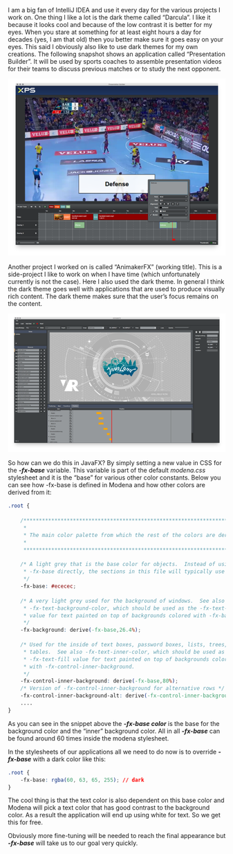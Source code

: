 I am a big fan of IntelliJ IDEA and use it every day for the various projects I work on. 
One thing I like a lot is the dark theme called “Darcula”. I like it because it looks cool 
and because of the low contrast it is better for my eyes. When you stare at something for 
at least eight hours a day for decades (yes, I am that old) then you better make sure it goes 
easy on your eyes. This said I obviously also like to use dark themes for my own creations. 
The following snapshot shows an application called “Presentation Builder”. It will be used by 
sports coaches to assemble presentation videos for their teams to discuss previous matches or 
to study the next opponent.

![Presentation Builder](screen1.png)

Another project I worked on is called “AnimakerFX” (working title). This is a side-project I 
like to work on when I have time (which unfortunately currently is not the case). Here I also 
used the dark theme. In general I think the dark theme goes well with applications that are used 
to produce visually rich content. The dark theme makes sure that the user’s focus remains on the content.


![AnimakerFX](screen2.png)

So how can we do this in JavaFX? By simply setting a new value in CSS for the ***-fx-base*** variable. 
This variable is part of the default *modena.css* stylesheet and it is the “base” for various other 
color constants. Below you can see how -fx-base is defined in Modena and how other colors are derived 
from it:

```css
.root {

    /***************************************************************************
     *                                                                         *
     * The main color palette from which the rest of the colors are derived.   *
     *                                                                         *
     **************************************************************************/

    /* A light grey that is the base color for objects.  Instead of using
     * -fx-base directly, the sections in this file will typically use -fx-color.
     */
    -fx-base: #ececec;

    /* A very light grey used for the background of windows.  See also
     * -fx-text-background-color, which should be used as the -fx-text-fill
     * value for text painted on top of backgrounds colored with -fx-background.
     */
    -fx-background: derive(-fx-base,26.4%);

    /* Used for the inside of text boxes, password boxes, lists, trees, and
     * tables.  See also -fx-text-inner-color, which should be used as the
     * -fx-text-fill value for text painted on top of backgrounds colored
     * with -fx-control-inner-background.
     */
    -fx-control-inner-background: derive(-fx-base,80%);
    /* Version of -fx-control-inner-background for alternative rows */
    -fx-control-inner-background-alt: derive(-fx-control-inner-background,-2%);
    ....
}
```

As you can see in the snippet above the ***-fx-base color*** is the base for the background color and the 
“inner” background color. All in all ***-fx-base*** can be found around 60 times inside the modena stylesheet.

In the stylesheets of our applications all we need to do now is to override ***-fx-base*** with a dark color 
like this:

```css
.root {
    -fx-base: rgba(60, 63, 65, 255); // dark
}
```

The cool thing is that the text color is also dependent on this base color and Modena will pick a 
text color that has good contrast to the background color. As a result the application will end up 
using white for text. So we get this for free.

Obviously more fine-tuning will be needed to reach the final appearance but ***-fx-base*** will take us 
to our goal very quickly.